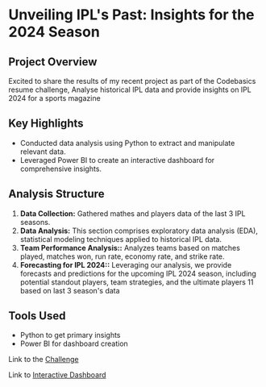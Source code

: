 # Unveiling IPL's Past: Insights for the 2024 Season

## Project Overview

Excited to share the results of my recent project as part of the Codebasics resume challenge, Analyse historical IPL data and provide insights on IPL 2024 for a sports magazine
## Key Highlights

- Conducted data analysis using Python to extract and manipulate relevant data.
- Leveraged Power BI to create an interactive dashboard for comprehensive insights.

## Analysis Structure

1. **Data Collection:** Gathered mathes and players data of the last 3 IPL seasons.
2. **Data Analysis:** This section comprises exploratory data analysis (EDA), statistical modeling techniques applied to historical IPL data.
3. **Team Performance Analysis::** Analyzes teams based on matches played, matches won, run rate, economy rate, and strike rate.
4. **Forecasting for IPL 2024::** Leveraging our analysis, we provide forecasts and predictions for the upcoming IPL 2024 season, including potential standout players, team strategies, and the ultimate players 11 based on last 3 season's data

## Tools Used

- Python to get primary insights
- Power BI for dashboard creation



Link to the [Challenge](https://codebasics.io/challenge/codebasics-resume-project-challenge)

Link to [Interactive Dashboard](https://app.powerbi.com/view?r=eyJrIjoiNDFmNWQwMzktZjMxNC00MmUxLTg5MjMtZTNhNTAyZTRmNDgzIiwidCI6ImM2ZTU0OWIzLTVmNDUtNDAzMi1hYWU5LWQ0MjQ0ZGM1YjJjNCJ9)
